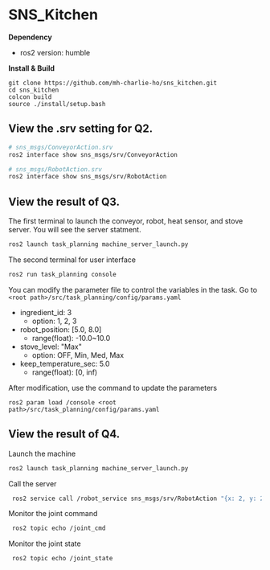 # SNS_Kitchen

**Dependency**
- ros2 version: humble

**Install & Build**
```
git clone https://github.com/mh-charlie-ho/sns_kitchen.git
cd sns_kitchen
colcon build
source ./install/setup.bash
```

## View the .srv setting for Q2.
``` bash
# sns_msgs/ConveyorAction.srv
ros2 interface show sns_msgs/srv/ConveyorAction
```
``` bash
# sns_msgs/RobotAction.srv
ros2 interface show sns_msgs/srv/RobotAction
``` 

## View the result of Q3.
The first terminal to launch the conveyor, robot, heat sensor, and stove server.
You will see the server statment.

``` bash
ros2 launch task_planning machine_server_launch.py
```

The second terminal for user interface
```bash
ros2 run task_planning console
```
You can modify the parameter file to control the variables in the task.
Go to `<root path>/src/task_planning/config/params.yaml`
- ingredient_id: 3
  -  option: 1, 2, 3
- robot_position: [5.0, 8.0]
  -  range(float): -10.0~10.0
- stove_level: "Max"
  - option: OFF, Min, Med, Max
- keep_temperature_sec: 5.0
  - range(float): [0, inf)
  
After modification, use the command to update the parameters
```
ros2 param load /console <root path>/src/task_planning/config/params.yaml
```

## View the result of Q4.
Launch the machine
``` bash
ros2 launch task_planning machine_server_launch.py
```
Call the server
``` bash
 ros2 service call /robot_service sns_msgs/srv/RobotAction "{x: 2, y: 2}"
```
Monitor the joint command
``` bash
 ros2 topic echo /joint_cmd
```
Monitor the joint state
``` bash
 ros2 topic echo /joint_state
```

